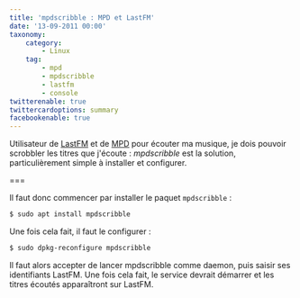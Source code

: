 ```yaml
---
title: 'mpdscribble : MPD et LastFM'
date: '13-09-2011 00:00'
taxonomy:
    category:
        - Linux
    tag:
        - mpd
        - mpdscribble
        - lastfm
        - console
twitterenable: true
twittercardoptions: summary
facebookenable: true
---
```


Utilisateur de [LastFM](https://www.last.fm/) et de [MPD](/blog/mpd-music-player-daemon "Installation et configuration de MPD") pour écouter ma musique, je dois pouvoir scrobbler les titres que j'écoute&nbsp;: _mpdscribble_ est la solution, particulièrement simple à installer et configurer.

===

Il faut donc commencer par installer le paquet `mpdscribble`&nbsp;:

```bash
$ sudo apt install mpdscribble
```

Une fois cela fait, il faut le configurer&nbsp;:

```bash
$ sudo dpkg-reconfigure mpdscribble
```

Il faut alors accepter de lancer mpdscribble comme daemon, puis saisir ses identifiants LastFM. Une fois cela fait, le service devrait démarrer et les titres écoutés apparaîtront sur LastFM.